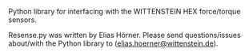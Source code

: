 Python library for interfacing with the WITTENSTEIN HEX force/torque sensors.

Resense.py was written by Elias Hörner. Please send questions/issues about/with the Python library to (elias.hoerner@wittenstein.de).